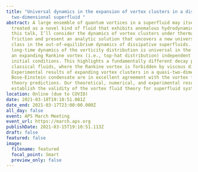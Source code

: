 ```yaml
---
title: "Universal dynamics in the expansion of vortex clusters in a dissipative
  two-dimensional superfluid "
abstract: A large ensemble of quantum vortices in a superfluid may itself be
  treated as a novel kind of fluid that exhibits anomalous hydrodynamics. In
  this talk, I’ll consider the dynamics of vortex clusters under thermal
  friction and present an analytic solution that uncovers a new universality
  class in the out-of-equilibrium dynamics of dissipative superfluids. The
  long-time dynamics of the vorticity distribution is universal in the form of
  an expanding Rankine vortex (i.e., top-hat distribution) independent of
  initial conditions. This highlights a fundamentally different decay process to
  classical fluids, where the Rankine vortex is forbidden by viscous diffusion.
  Experimental results of expanding vortex clusters in a quasi-two-dimensional
  Bose-Einstein condensate are in excellent agreement with the vortex fluid
  theory predictions. Our theoretical, numerical, and experimental results
  establish the validity of the vortex fluid theory for superfluid systems.
location: Online (due to COVID)
date: 2021-03-18T19:10:51.081Z
date_end: 2021-03-17T23:00:00.000Z
all_day: false
event: APS March Meeting
event_url: https://march.aps.org
publishDate: 2021-03-15T19:10:51.113Z
draft: false
featured: false
image:
  filename: featured
  focal_point: Smart
  preview_only: false
---
```

